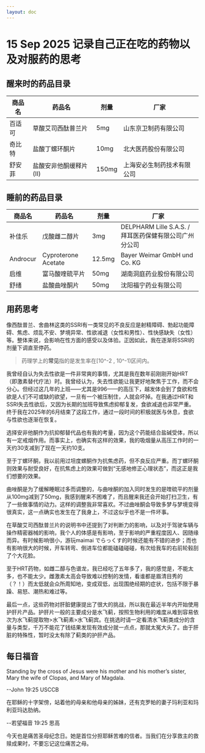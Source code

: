```yaml
---
layout: doc
---
```


# 15 Sep 2025 记录自己正在吃的药物以及对服药的思考

## 醒来时的药品目录

|商品名|药品名|剂量|厂家|
|---|---|---|---|
|百适可|草酸艾司西酞普兰片|5mg|山东京卫制药有限公司|
|奇比特|盐酸丁螺环酮片|10mg|北大医药股份有限公司|
|舒安菲|盐酸安非他酮缓释片(II)|150mg|上海安必生制药技术有限公司|

## 睡前的药品目录

|商品名|药品名|剂量|厂家|
|---|---|---|---|
|补佳乐|戊酸雌二醇片|3mg|DELPHARM Lille S.A.S. / 拜耳医药保健有限公司广州分公司|
|Androcur|Cyproterone Acetate|12.5mg|Bayer Weimar GmbH und Co. KG|
|启维|富马酸喹硫平片|50mg|湖南洞庭药业股份有限公司|
|舒绪|盐酸曲唑酮片|50mg|沈阳福宁药业有限公司|

## 用药思考

像西酞普兰、舍曲林这类的SSRI有一类常见的不良反应是射精障碍、勃起功能障碍、焦虑、烦乱不安、梦境异常、性欲减退（女性和男性）、性快感缺失（女性）等。整体来说，会影响在性方面的感受以及体验。正因如此，我在逐渐将SSRI的剂量下调直至停药。

> 药理学上的**常见**指的是发生率在[10^-2 , 10^-1)区间内。

我曾经自认为失去性欲是一件非常爽的事情，尤其是我在数年前刚刚开始HRT（即激素替代疗法）时。我曾经认为，失去性欲能让我更好地聚焦于工作，而不会分心。但经过这几年的上班——尤其是996——的高压下，越发体会到了食欲和性欲是人们不可或缺的欲望，一旦有一个被压制住，人就会坏掉。在我通过HRT和SSRI失去性欲后，又因为长期的加班导致焦虑抑郁复发，食欲减退也非常严重。终于我在2025年的6月结束了这段工作，通过一段时间的积极就医与休息，食欲与性欲也逐渐在恢复。

选择安非他酮作为抗抑郁替代品也有我的考量，因为这个药能结合盐碱受体，所以有一定戒烟作用。而事实上，也确实有这样的效果，我的吸烟量从高压工作时的一天约30支减到了现在一天约10支。

至于丁螺环酮，我以前用过坦度螺酮作为抗焦虑药，但不良反应严重。而丁螺环酮则效果与耐受良好，在抗焦虑上的效果可做到“无感地修正心理状态”，而这正是我们想要的效果。

曲唑酮是为了缓解睡眠过多而调整的，与曲唑酮的加入同时发生的是喹硫平的剂量从100mg减到了50mg，我感到醒来不困难了，而且醒来我还会开始打扫卫生，有了一些做事情的动力。这样的调整我非常喜欢。不过曲唑酮会导致多梦与梦境变得很真实，这一点确实也发生在了我身上，不过这似乎也不是一件坏事。

在草酸艾司西酞普兰片的说明书中还提到了对判断力的影响，以及对于驾驶车辆与操作精密器械的影响，我个人的体感是有影响，至于影响的严重程度因人、因随缘而异。有时候影响很小，游玩maimai でらっくす的时候还能有不错的进步；而也有影响很大的时候，开车转弯、倒进车位都能磕磕碰碰，有次给我车的右前轮毂刮了个大花脸。

至于HRT药物，如雌二醇与色谱龙，我已经吃了五年多了，我的感觉是，不能太多，也不能太少。雌激素太高会导致难以控制的发情，看谁都是眉清目秀的（？！）而太低就会众所周知地，变成双低，出现围绝经期的症状，包括不限于暴躁、易怒、潮热和难过等。

最后一点，这些药物对肝脏健康提出了很大的挑战，所以我在最近半年内开始使用护肝片产品。护肝片一般的主要成分是水飞蓟，按照生物利用的难度从难到容易依次为水飞蓟提取物>水飞蓟素>水飞蓟宾。在挑选时请一定看清水飞蓟类成分的含量与类型，千万不能花了钱结果发现有效成分就一点点，那就太冤大头了。由于肝脏的特殊性，暂时没太有除了蓟类的护肝产品。

## 每日福音

Standing by the cross of Jesus were his mother and his mother’s sister, Mary the wife of Clopas, and Mary of Magdala.

--John 19:25 USCCB

在耶稣的十字架傍，站着他的母亲和他母亲的姊妹，还有克罗帕的妻子玛利亚和玛利亚玛达肋纳。

--若望福音 19:25 思高

今天也是痛苦圣母纪念日。她是首位分担耶稣苦难的信者。当我们在分享救主的救赎成果时，不要忘记这位痛苦之母。
